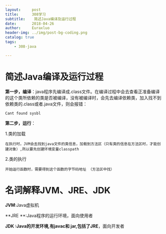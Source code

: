 ```yaml
---
layout:     post                   
title:      308学习                
subtitle:    简述Java编译及运行过程
date:       2018-04-26
author:     Euraxluo
header-img: ../img/post-bg-coding.png
catalog: true
tags:
    - 308-java

---
```


# 简述Java编译及运行过程

**第一步，编译**：java程序先编译成.class文件。在编译过程中会去查看正准备编译的这个类所依赖的类是否被编译，没有被编译时，会先去编译依赖类，加入找不到依赖类的.class或者.java文件，则会报错：

`Cant found sysbl`

**第二步，运行**：

1.类的加载

	在执行时，JVM会去找到java文件的类信息，加载到方法区（只有类的信息在方法区时，才能创建对象）,所以要先创建环境变量classpath

2.类的执行

	开始运行函数时，需要得到这个函数的字节码地址 （方法区中找）



# 名词解释JVM、JRE、JDK

**JVM**:Java虚拟机

**JRE **:Java程序的运行环境，面向使用者

**JDK **:Java的开发环境,有javac和 jar,包括了**JRE**，面向开发者